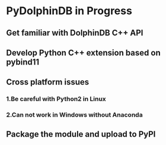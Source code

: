 # PyDolphinDB in Progress

## Get familiar with DolphinDB C++ API

## Develop Python C++ extension based on pybind11

## Cross platform issues

### 1.Be careful with Python2 in Linux

### 2.Can not work in Windows without Anaconda

## Package the module and upload to PyPI
